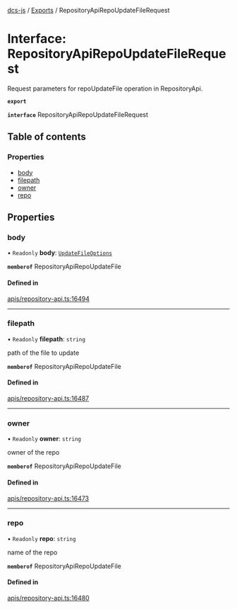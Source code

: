 [dcs-js](../README.md) / [Exports](../modules.md) / RepositoryApiRepoUpdateFileRequest

# Interface: RepositoryApiRepoUpdateFileRequest

Request parameters for repoUpdateFile operation in RepositoryApi.

**`export`**

**`interface`** RepositoryApiRepoUpdateFileRequest

## Table of contents

### Properties

- [body](RepositoryApiRepoUpdateFileRequest.md#body)
- [filepath](RepositoryApiRepoUpdateFileRequest.md#filepath)
- [owner](RepositoryApiRepoUpdateFileRequest.md#owner)
- [repo](RepositoryApiRepoUpdateFileRequest.md#repo)

## Properties

### <a id="body" name="body"></a> body

• `Readonly` **body**: [`UpdateFileOptions`](UpdateFileOptions.md)

**`memberof`** RepositoryApiRepoUpdateFile

#### Defined in

[apis/repository-api.ts:16494](https://github.com/unfoldingWord/dcs-js/blob/b29eb7a/apis/repository-api.ts#L16494)

___

### <a id="filepath" name="filepath"></a> filepath

• `Readonly` **filepath**: `string`

path of the file to update

**`memberof`** RepositoryApiRepoUpdateFile

#### Defined in

[apis/repository-api.ts:16487](https://github.com/unfoldingWord/dcs-js/blob/b29eb7a/apis/repository-api.ts#L16487)

___

### <a id="owner" name="owner"></a> owner

• `Readonly` **owner**: `string`

owner of the repo

**`memberof`** RepositoryApiRepoUpdateFile

#### Defined in

[apis/repository-api.ts:16473](https://github.com/unfoldingWord/dcs-js/blob/b29eb7a/apis/repository-api.ts#L16473)

___

### <a id="repo" name="repo"></a> repo

• `Readonly` **repo**: `string`

name of the repo

**`memberof`** RepositoryApiRepoUpdateFile

#### Defined in

[apis/repository-api.ts:16480](https://github.com/unfoldingWord/dcs-js/blob/b29eb7a/apis/repository-api.ts#L16480)
